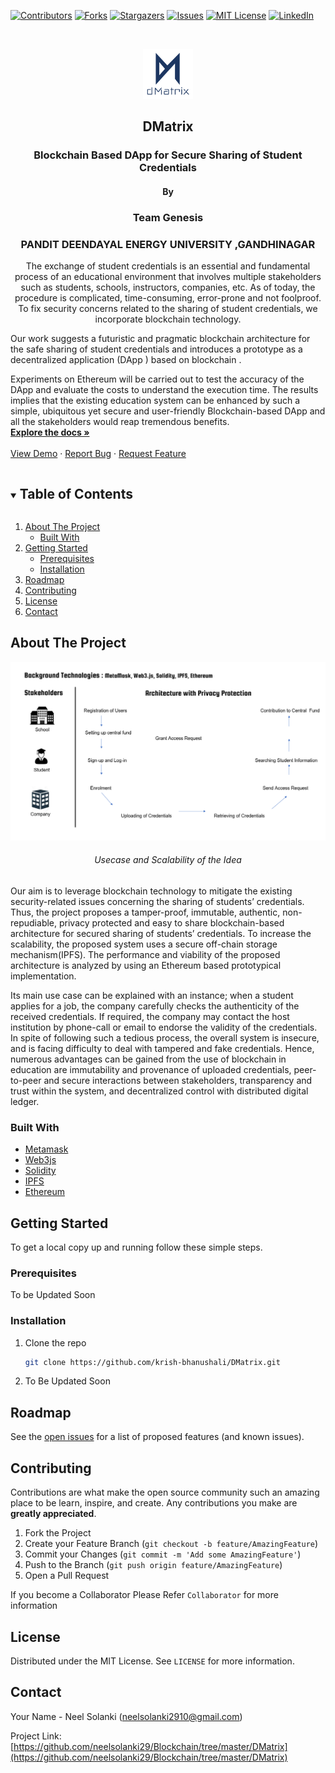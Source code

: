 <!--
*** Thanks for checking out the Best-README-Template. If you have a suggestion
*** that would make this better, please fork the repo and create a pull request
*** or simply open an issue with the tag "enhancement".
*** Thanks again! Now go create something AMAZING! :D
***
***
***
*** To avoid retyping too much info. Do a search and replace for the following:
*** github_username, repo_name, twitter_handle, email, project_title, project_description
-->



<!-- PROJECT SHIELDS -->
<!--
*** I'm using markdown "reference style" links for readability.
*** Reference links are enclosed in brackets [ ] instead of parentheses ( ).
*** See the bottom of this document for the declaration of the reference variables
*** for contributors-url, forks-url, etc. This is an optional, concise syntax you may use.
*** https://www.markdownguide.org/basic-syntax/#reference-style-links
-->
[![Contributors][contributors-shield]][contributors-url]
[![Forks][forks-shield]][forks-url]
[![Stargazers][stars-shield]][stars-url]
[![Issues][issues-shield]][issues-url]
[![MIT License][license-shield]][license-url]
[![LinkedIn][linkedin-shield]][linkedin-url]



<!-- PROJECT LOGO -->
<br />
<p align="center">
  <a href="https://github.com/krish-bhanushali/DMatrix">
    <img src="images/dLogo.png" alt="Logo" width="80" height="80">
  </a>
    <h2 align="center">DMatrix</h2>
  <h3 align="center">Blockchain Based DApp for Secure Sharing of Student Credentials</h3>
   <h4 align="center">By</h4>
  <h3 align="center">Team Genesis</h3>
   <h3 align="center">PANDIT DEENDAYAL ENERGY UNIVERSITY ,GANDHINAGAR </h3>

  


  <p align="center">
    The exchange of student credentials is an essential and fundamental process of an educational environment that involves multiple stakeholders such as students, schools, instructors, companies, etc. As of today, the procedure is complicated, time-consuming, error-prone and not foolproof. To fix security concerns related to the sharing of student credentials, we incorporate blockchain technology.

Our work suggests a futuristic and pragmatic blockchain architecture for the safe sharing of student credentials and introduces a prototype as a decentralized application (DApp ) based on blockchain .

Experiments on Ethereum will be carried out to test the accuracy of the DApp and evaluate the costs to understand the execution time. The results implies that the existing education system can be enhanced by such a simple, ubiquitous yet secure and user-friendly Blockchain-based DApp and all the stakeholders would reap tremendous benefits.
    <br />
    <a href="https://github.com/krish-bhanushali/DMatrix"><strong>Explore the docs »</strong></a>
    <br />
    <br />
    <a href="https://github.com/krish-bhanushali/DMatrix">View Demo</a>
    ·
    <a href="https://github.com/krish-bhanushali/DMatrix/issues">Report Bug</a>
    ·
    <a href="https://github.com/krish-bhanushali/DMatrix/issues">Request Feature</a>
  </p>
</p>



<!-- TABLE OF CONTENTS -->
<details open="open">
  <summary><h2 style="display: inline-block">Table of Contents</h2></summary>
  <ol>
    <li>
      <a href="#about-the-project">About The Project</a>
      <ul>
        <li><a href="#built-with">Built With</a></li>
      </ul>
    </li>
    <li>
      <a href="#getting-started">Getting Started</a>
      <ul>
        <li><a href="#prerequisites">Prerequisites</a></li>
        <li><a href="#installation">Installation</a></li>
      </ul>
    </li>
    <li><a href="#roadmap">Roadmap</a></li>
    <li><a href="#contributing">Contributing</a></li>
    <li><a href="#license">License</a></li>
    <li><a href="#contact">Contact</a></li>
    
  </ol>
</details>



<!-- ABOUT THE PROJECT -->
## About The Project

  <a href="https://github.com/krish-bhanushali/DMatrix">
    <img src="images/About1.PNG" alt="Logo">
  </a> 


<h6 align="center">Usecase and Scalability of the Idea</h6>
<p>Our aim is to leverage blockchain technology to mitigate the existing security-related issues concerning the sharing of students’ credentials. Thus, the project proposes a tamper-proof, immutable, authentic, non-repudiable, privacy protected and easy to share blockchain-based architecture for secured sharing of students’ credentials. To increase the scalability, the proposed system uses a secure off-chain storage mechanism(IPFS). The performance and viability of the proposed architecture is analyzed by using an Ethereum based prototypical implementation. 

Its main use case can be explained with an instance; when a student applies for a job, the company carefully checks the authenticity of the received credentials. If required, the company may contact the host institution by phone-call or email to endorse the validity of the credentials. In spite of following such a tedious process, the overall system is insecure, and is facing difficulty to deal with tampered and fake credentials. Hence, numerous advantages can be gained from the use of blockchain in education are immutability and provenance of uploaded credentials, peer-to-peer and secure interactions between stakeholders, transparency and trust within the system, and decentralized control with distributed digital ledger.
</p>

### Built With

* [Metamask]()
* [Web3js]()
* [Solidity]()
* [IPFS]()
* [Ethereum]()


<!-- GETTING STARTED -->
## Getting Started

To get a local copy up and running follow these simple steps.

### Prerequisites

To be Updated Soon


### Installation

1. Clone the repo
   ```sh
   git clone https://github.com/krish-bhanushali/DMatrix.git
   ```
2. To Be Updated Soon




<!-- ROADMAP -->
## Roadmap

See the [open issues](https://github.com/krish-bhanushali/DMatrix/issues) for a list of proposed features (and known issues).



<!-- CONTRIBUTING -->
## Contributing

Contributions are what make the open source community such an amazing place to be learn, inspire, and create. Any contributions you make are **greatly appreciated**.

1. Fork the Project
2. Create your Feature Branch (`git checkout -b feature/AmazingFeature`)
3. Commit your Changes (`git commit -m 'Add some AmazingFeature'`)
4. Push to the Branch (`git push origin feature/AmazingFeature`)
5. Open a Pull Request

If you become a Collaborator Please Refer `Collaborator` for more information 



<!-- LICENSE -->
## License

Distributed under the MIT License. See `LICENSE` for more information.



<!-- CONTACT -->
## Contact

Your Name - Neel Solanki (neelsolanki2910@gmail.com)

Project Link: [https://github.com/neelsolanki29/Blockchain/tree/master/DMatrix](https://github.com/neelsolanki29/Blockchain/tree/master/DMatrix)









<!-- MARKDOWN LINKS & IMAGES -->
<!-- https://www.markdownguide.org/basic-syntax/#reference-style-links -->
[contributors-shield]: https://img.shields.io/github/contributors/krish-bhanushali/DMatrix.svg?style=for-the-badge
[contributors-url]: https://github.com/krish-bhanushali/DMatrix/graphs/contributors
[forks-shield]: https://img.shields.io/github/forks/krish-bhanushali/DMatrix.svg?style=for-the-badge
[forks-url]: https://github.com/krish-bhanushali/DMatrix/network/members
[stars-shield]: https://img.shields.io/github/stars/krish-bhanushali/DMatrix.svg?style=for-the-badge
[stars-url]: https://github.com/krish-bhanushali/DMatrix/stargazers
[issues-shield]: https://img.shields.io/github/issues/krish-bhanushali/DMatrix.svg?style=for-the-badge
[issues-url]: https://github.com/krish-bhanushali/DMatrix/issues
[license-shield]: https://img.shields.io/github/license/krish-bhanushali/DMatrix.svg?style=for-the-badge
[license-url]: https://github.com/krish-bhanushali/DMatrix/blob/master/LICENSE.txt
[linkedin-shield]: https://img.shields.io/badge/-LinkedIn-black.svg?style=for-the-badge&logo=linkedin&colorB=555
[linkedin-url]: https://linkedin.com/in/krish-bhanushali/
